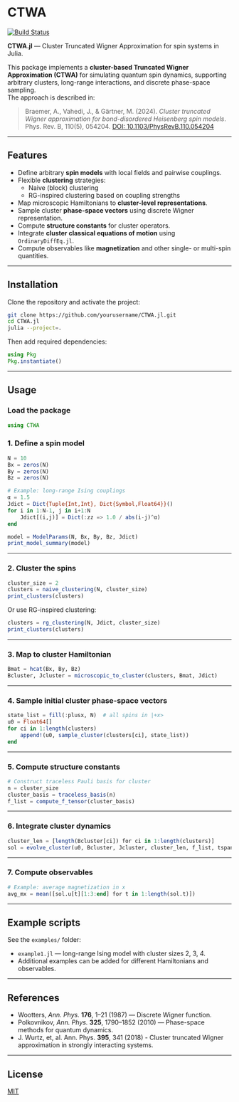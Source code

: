 # CTWA

[![Build Status](https://github.com/javahedi/CTWA.jl/actions/workflows/CI.yml/badge.svg?branch=main)](https://github.com/javahedi/CTWA.jl/actions/workflows/CI.yml?query=branch%3Amain)



**CTWA.jl** — Cluster Truncated Wigner Approximation for spin systems in Julia.


This package implements a **cluster-based Truncated Wigner Approximation (CTWA)** for simulating quantum spin dynamics, supporting arbitrary clusters, long-range interactions, and discrete phase-space sampling.  
The approach is described in:

> Braemer, A., Vahedi, J., & Gärtner, M. (2024). *Cluster truncated Wigner approximation for bond-disordered Heisenberg spin models*. Phys. Rev. B, 110(5), 054204. [DOI: 10.1103/PhysRevB.110.054204](https://link.aps.org/doi/10.1103/PhysRevB.110.054204)


---

## Features

- Define arbitrary **spin models** with local fields and pairwise couplings.
- Flexible **clustering** strategies:
  - Naive (block) clustering
  - RG-inspired clustering based on coupling strengths
- Map microscopic Hamiltonians to **cluster-level representations**.
- Sample cluster **phase-space vectors** using discrete Wigner representation.
- Compute **structure constants** for cluster operators.
- Integrate **cluster classical equations of motion** using `OrdinaryDiffEq.jl`.
- Compute observables like **magnetization** and other single- or multi-spin quantities.

---

## Installation

Clone the repository and activate the project:

```bash
git clone https://github.com/yourusername/CTWA.jl.git
cd CTWA.jl
julia --project=.
````

Then add required dependencies:

```julia
using Pkg
Pkg.instantiate()
```

---

## Usage

### Load the package

```julia
using CTWA
```

### 1. Define a spin model

```julia
N = 10
Bx = zeros(N)
By = zeros(N)
Bz = zeros(N)

# Example: long-range Ising couplings
α = 1.5
Jdict = Dict{Tuple{Int,Int}, Dict{Symbol,Float64}}()
for i in 1:N-1, j in i+1:N
    Jdict[(i,j)] = Dict(:zz => 1.0 / abs(i-j)^α)
end

model = ModelParams(N, Bx, By, Bz, Jdict)
print_model_summary(model)
```

---

### 2. Cluster the spins

```julia
cluster_size = 2
clusters = naive_clustering(N, cluster_size)
print_clusters(clusters)
```

Or use RG-inspired clustering:

```julia
clusters = rg_clustering(N, Jdict, cluster_size)
print_clusters(clusters)
```

---

### 3. Map to cluster Hamiltonian

```julia
Bmat = hcat(Bx, By, Bz)
Bcluster, Jcluster = microscopic_to_cluster(clusters, Bmat, Jdict)
```

---

### 4. Sample initial cluster phase-space vectors

```julia
state_list = fill(:plusx, N)  # all spins in |+x>
u0 = Float64[]
for ci in 1:length(clusters)
    append!(u0, sample_cluster(clusters[ci], state_list))
end
```

---

### 5. Compute structure constants

```julia
# Construct traceless Pauli basis for cluster
n = cluster_size
cluster_basis = traceless_basis(n)
f_list = compute_f_tensor(cluster_basis)
```

---

### 6. Integrate cluster dynamics

```julia
cluster_len = [length(Bcluster[ci]) for ci in 1:length(clusters)]
sol = evolve_cluster(u0, Bcluster, Jcluster, cluster_len, f_list, tspan=(0.0,10.0))
```

---

### 7. Compute observables

```julia
# Example: average magnetization in x
avg_mx = mean([sol.u[t][1:3:end] for t in 1:length(sol.t)])
```

---

## Example scripts

See the `examples/` folder:

* `example1.jl` — long-range Ising model with cluster sizes 2, 3, 4.
* Additional examples can be added for different Hamiltonians and observables.

---

## References

* Wootters, *Ann. Phys.* **176**, 1–21 (1987) — Discrete Wigner function.
* Polkovnikov, *Ann. Phys.* **325**, 1790–1852 (2010) — Phase-space methods for quantum dynamics.
* J. Wurtz, et, al. Ann. Phys. **395**, 341 (2018) - Cluster truncated Wigner approximation in strongly interacting systems.



---

## License

[MIT](LICENSE)




